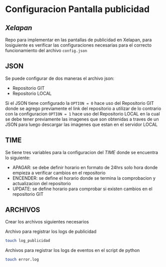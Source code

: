 # Configuracion Pantalla publicidad
## _Xelapan_

Repo para implementar en las pantallas de publicidad en Xelapan, para losiguiente es verificar las configuraciones necesarias para el correcto funcionamiento del archivo `config.json`

## JSON

Se puede configurar de dos maneras el archivo json:
- Repositorio GIT
- Repositorio LOCAL

Si el JSON tiene configurado la `OPTION = 0` hace uso del Repositorio GIT donde se agrego previamente el link del repositorio a utilizar
de lo contrario con la configuracion `OPTION = 1` hace uso del Repositorio LOCAL en la cual se debe tener previamente las imagenes que son obtenidas a traves de un JSON para luego descargar las imagenes que estan en el servidor LOCAL

## TIME

Se tiene tres variables para la configuracion del _TIME_ donde se encuentra lo siguiente:

- APAGAR:  se debe definir horario en formato de 24hrs solo hora donde empieza a verificar cambios en el repositorio
- ENCENDER: se define el horario donde se termina la comprobacion y actualizacion del repositorio
- UPDATE: se define horario para comprobar si existen cambios en el repositorio GIT


## ARCHIVOS

Crear los archivos siguientes necesarios

Archivo para registrar los logs de publicidad
```sh
touch log_publicidad
```

Archivos para registrar los logs de eventos en el script de python
```sh
touch error.log
```
